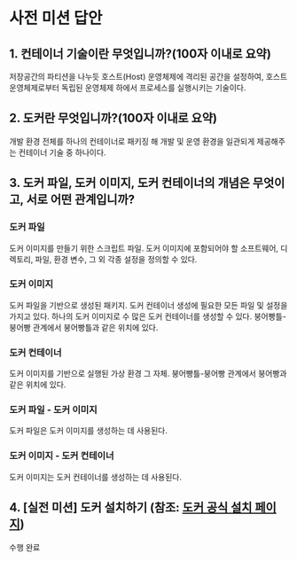 # 사전 미션 답안

## 1. 컨테이너 기술이란 무엇입니까?(100자 이내로 요약)

저장공간의 파티션을 나누듯 호스트(Host) 운영체제에 격리된 공간을 설정하여, 호스트 운영체제로부터 독립된 운영체제 하에서 프로세스를 실행시키는 기술이다.

## 2. 도커란 무엇입니까?(100자 이내로 요약)

개발 환경 전체를 하나의 컨테이너로 패키징 해 개발 및 운영 환경을 일관되게 제공해주는 컨테이너 기술 중 하나이다.

## 3. 도커 파일, 도커 이미지, 도커 컨테이너의 개념은 무엇이고, 서로 어떤 관계입니까?

### 도커 파일

도커 이미지를 만들기 위한 스크립트 파일.
도커 이미지에 포함되어야 할 소프트웨어, 디렉토리, 파일, 환경 변수, 그 외 각종 설정을 정의할 수 있다.

### 도커 이미지

도커 파일을 기반으로 생성된 패키지.
도커 컨테이너 생성에 필요한 모든 파일 및 설정을 가지고 있다.
하나의 도커 이미지로 수 많은 도커 컨테이너를 생성할 수 있다.
붕어빵틀-붕어빵 관계에서 붕어빵틀과 같은 위치에 있다.

### 도커 컨테이너

도커 이미지를 기반으로 실행된 가상 환경 그 자체.
붕어빵틀-붕어빵 관계에서 붕어빵과 같은 위치에 있다.

### 도커 파일 - 도커 이미지

도커 파일은 도커 이미지를 생성하는 데 사용된다.

### 도커 이미지 - 도커 컨테이너

도커 이미지는 도커 컨테이너를 생성하는 데 사용된다.

## 4. [실전 미션] 도커 설치하기 (참조: [도커 공식 설치 페이지](https://docs.docker.com/engine/install/))

수행 완료
